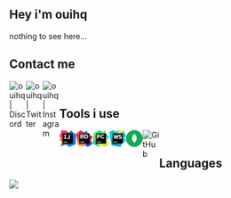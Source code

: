 ## Hey i'm ouihq
nothing to see here...
<br />



## Contact me
[<img align="left" alt="ouihq | Discord" width="30px" src="https://seeklogo.com/images/D/discord-color-logo-E5E6DFEF80-seeklogo.com.png" />](https://aurelis.xyz/discord)
[<img align="left" alt="ouihq | Twitter" width="30px" src="https://upload.wikimedia.org/wikipedia/de/9/9f/Twitter_bird_logo_2012.svg" />](https://twitter.com/ouihq1)
[<img align="left" alt="ouihq | Instagram" width="30px" src="https://upload.wikimedia.org/wikipedia/commons/thumb/e/e7/Instagram_logo_2016.svg/2000px-Instagram_logo_2016.svg.png" />](https://www.youtube.com/watch?v=dQw4w9WgXcQ)

<br />

## Tools i use
<img align="left" alt="InteliJ" width="30px" src="https://github.com/ouihq/ouihq/blob/main/icons/intelij.png" />
<img align="left" alt="Rider" width="30px" src="https://github.com/ouihq/ouihq/blob/main/icons/rider.png" />
<img align="left" alt="PyCharm" width="30px" src="https://github.com/ouihq/ouihq/blob/main/icons/pycharm.png" />
<img align="left" alt="WebStorm" width="30px" src="https://github.com/ouihq/ouihq/blob/main/icons/webstorm.png" />
<img align="left" alt="MongoDB" width="30px" src="https://github.com/ouihq/ouihq/blob/main/icons/mongodb.png" />
<img align="left" alt="GitHub" width="30px" src="https://ilkerkaran.com/img/github-light.png" />

<br />

## Languages
<a href="https://wakatime.com"><img src="https://wakatime.com/share/@c737f859-c889-4bfd-a2c7-145751dc7d94/fcc0b428-30ec-4e16-9145-28bb53373b9e.svg" /></a>
